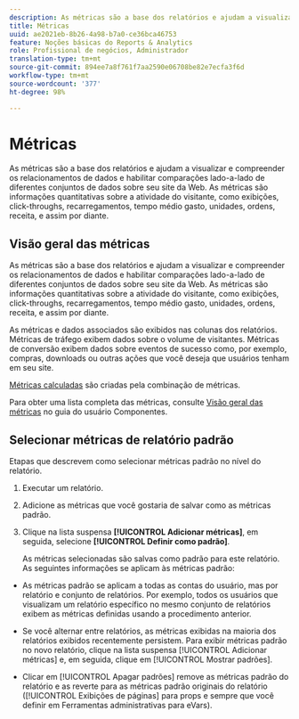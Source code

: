 ```yaml
---
description: As métricas são a base dos relatórios e ajudam a visualizar e compreender os relacionamentos de dados e habilitar comparações lado-a-lado de diferentes conjuntos de dados sobre seu site da Web. As métricas são informações quantitativas sobre a atividade do visitante, como exibições, click-throughs, recarregamentos, tempo médio gasto, unidades, ordens, receita, e assim por diante.
title: Métricas
uuid: ae2021eb-8b26-4a98-b7a0-ce36bca46753
feature: Noções básicas do Reports & Analytics
role: Profissional de negócios, Administrador
translation-type: tm+mt
source-git-commit: 894ee7a8f761f7aa2590e06708be82e7ecfa3f6d
workflow-type: tm+mt
source-wordcount: '377'
ht-degree: 98%

---
```



# Métricas

As métricas são a base dos relatórios e ajudam a visualizar e compreender os relacionamentos de dados e habilitar comparações lado-a-lado de diferentes conjuntos de dados sobre seu site da Web. As métricas são informações quantitativas sobre a atividade do visitante, como exibições, click-throughs, recarregamentos, tempo médio gasto, unidades, ordens, receita, e assim por diante.

## Visão geral das métricas

As métricas são a base dos relatórios e ajudam a visualizar e compreender os relacionamentos de dados e habilitar comparações lado-a-lado de diferentes conjuntos de dados sobre seu site da Web. As métricas são informações quantitativas sobre a atividade do visitante, como exibições, click-throughs, recarregamentos, tempo médio gasto, unidades, ordens, receita, e assim por diante.

As métricas e dados associados são exibidos nas colunas dos relatórios. Métricas de tráfego exibem dados sobre o volume de visitantes. Métricas de conversão exibem dados sobre eventos de sucesso como, por exemplo, compras, downloads ou outras ações que você deseja que usuários tenham em seu site.

[Métricas calculadas](/help/components/c-calcmetrics/cm-overview.md) são criadas pela combinação de métricas.

Para obter uma lista completa das métricas, consulte [Visão geral das métricas](/help/components/metrics/overview.md) no guia do usuário Componentes.

## Selecionar métricas de relatório padrão

Etapas que descrevem como selecionar métricas padrão no nível do relatório.

<!-- 

t_metrics_set_default.xml

 -->

1. Executar um relatório.
1. Adicione as métricas que você gostaria de salvar como as métricas padrão.
1. Clique na lista suspensa **[!UICONTROL Adicionar métricas]**, em seguida, selecione **[!UICONTROL Definir como padrão]**.

   As métricas selecionadas são salvas como padrão para este relatório. As seguintes informações se aplicam às métricas padrão:

* As métricas padrão se aplicam a todas as contas do usuário, mas por relatório e conjunto de relatórios. Por exemplo, todos os usuários que visualizam um relatório específico no mesmo conjunto de relatórios exibem as métricas definidas usando a procedimento anterior.
* Se você alternar entre relatórios, as métricas exibidas na maioria dos relatórios exibidos recentemente persistem. Para exibir métricas padrão no novo relatório, clique na lista suspensa [!UICONTROL Adicionar métricas] e, em seguida, clique em [!UICONTROL Mostrar padrões].

* Clicar em [!UICONTROL Apagar padrões] remove as métricas padrão do relatório e as reverte para as métricas padrão originais do relatório ([!UICONTROL Exibições de páginas] para props e sempre que você definir em Ferramentas administrativas para eVars).

